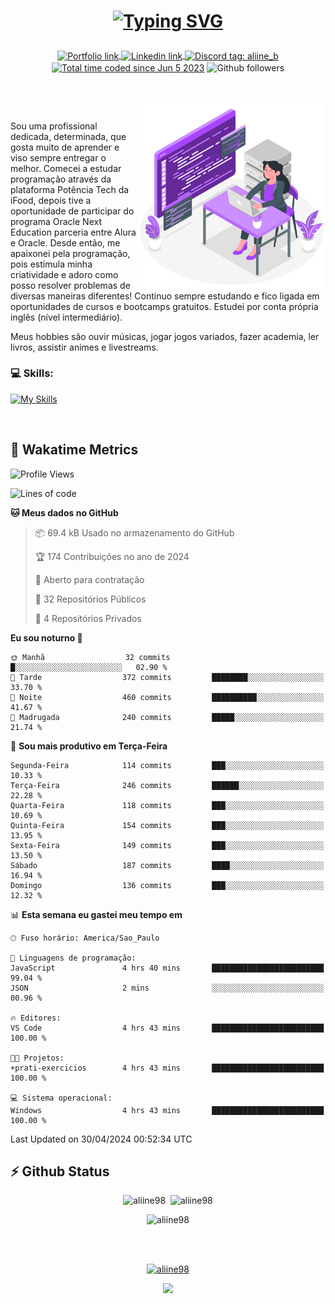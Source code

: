 # <p align = "center"><a href="https://git.io/typing-svg"><img src="https://readme-typing-svg.demolab.com?font=Nova+Mono&size=28&duration=4000&pause=1000&color=980DE6&vCenter=true&random=false&width=480&lines=%E2%9C%A8Ol%C3%A1%2C+sou+Aline+Bevilacqua;%E2%9C%A8Desenvolvedora+Web+Frontend!" alt="Typing SVG" /></a></p>

<p align = "center">
    <a href="https://aliine98.github.io" target="_blank">
        <img alt="Portfolio link" align="center" src = "https://img.shields.io/badge/portfolio-8A2BE2?style=for-the-badge">
    </a>
    <a href="https://www.linkedin.com/in/aline-bevilacqua/" target="_blank">
        <img alt="Linkedin link" align="center" src = "https://img.shields.io/badge/LinkedIn-0077B5?style=for-the-badge&logo=linkedin&logoColor=white">
    </a>
    <a href="https://discord.com/" target="_blank">
        <img alt="Discord tag: aliine_b" align="center" src="https://img.shields.io/badge/-aliine__b-5865f2?style=flat-square&logo=Discord&logoColor=FFF" height="28">
    </a>
    <a href="https://wakatime.com/@aliine"><img src="https://wakatime.com/badge/user/d705bdc6-1244-4026-9380-8de8c1599f8d.svg?style=for-the-badge" alt="Total time coded since Jun 5 2023" align="center"/></a>
    <img alt="Github followers" align="center" src="https://img.shields.io/github/followers/Aliine98?style=for-the-badge&color=bf0f47&logo=github&logoColor=white">
</p><br>

<a href="https://storyset.com/"><img src="./assets/coding-amico.svg" width="300" align="right"></a>

<div align="left">
<br>

Sou uma profissional dedicada, determinada, que gosta muito de aprender e viso sempre entregar o melhor. Comecei a estudar programação através da plataforma Potência Tech da iFood, depois tive a oportunidade de participar do programa Oracle Next Education parceria entre Alura e Oracle. Desde então, me apaixonei pela programação, pois estimula minha criatividade e adoro como posso resolver problemas de diversas maneiras diferentes! Continuo sempre estudando e fico ligada em oportunidades de cursos e bootcamps gratuitos.
Estudei por conta própria inglês (nível intermediário).

Meus hobbies são ouvir músicas, jogar jogos variados, fazer academia, ler livros, assistir animes e livestreams.

### 💻 Skills:
[![My Skills](https://skillicons.dev/icons?i=html,css,js,bootstrap,tailwind,ts,mysql,angular,react,java)](https://skillicons.dev)
</div>
<br>

## 🚀 Wakatime Metrics

<!--START_SECTION:waka-->
![Profile Views](http://img.shields.io/badge/Visualizac%C3%B5es%20do%20perfil-10-blue)

![Lines of code](https://img.shields.io/badge/Desde%20o%20Hello%20World%20eu%20escrevi-204.1%20thousand%20linhas%20de%20c%C3%B3digo-blue)

**🐱 Meus dados no GitHub** 

> 📦 69.4 kB Usado no armazenamento do GitHub 
 > 
> 🏆 174 Contribuições no ano de 2024
 > 
> 💼 Aberto para contratação
 > 
> 📜 32 Repositórios Públicos 
 > 
> 🔑 4 Repositórios Privados 
 > 
**Eu sou noturno 🦉** 

```text
🌞 Manhã                  32 commits          █░░░░░░░░░░░░░░░░░░░░░░░░   02.90 % 
🌆 Tarde                  372 commits         ████████░░░░░░░░░░░░░░░░░   33.70 % 
🌃 Noite                  460 commits         ██████████░░░░░░░░░░░░░░░   41.67 % 
🌙 Madrugada              240 commits         █████░░░░░░░░░░░░░░░░░░░░   21.74 % 
```
📅 **Sou mais produtivo em Terça-Feira** 

```text
Segunda-Feira            114 commits         ███░░░░░░░░░░░░░░░░░░░░░░   10.33 % 
Terça-Feira              246 commits         ██████░░░░░░░░░░░░░░░░░░░   22.28 % 
Quarta-Feira             118 commits         ███░░░░░░░░░░░░░░░░░░░░░░   10.69 % 
Quinta-Feira             154 commits         ███░░░░░░░░░░░░░░░░░░░░░░   13.95 % 
Sexta-Feira              149 commits         ███░░░░░░░░░░░░░░░░░░░░░░   13.50 % 
Sábado                   187 commits         ████░░░░░░░░░░░░░░░░░░░░░   16.94 % 
Domingo                  136 commits         ███░░░░░░░░░░░░░░░░░░░░░░   12.32 % 
```


📊 **Esta semana eu gastei meu tempo em** 

```text
🕑︎ Fuso horário: America/Sao_Paulo

💬 Linguagens de programação: 
JavaScript               4 hrs 40 mins       █████████████████████████   99.04 % 
JSON                     2 mins              ░░░░░░░░░░░░░░░░░░░░░░░░░   00.96 % 

🔥 Editores: 
VS Code                  4 hrs 43 mins       █████████████████████████   100.00 % 

🐱‍💻 Projetos: 
+prati-exercicios        4 hrs 43 mins       █████████████████████████   100.00 % 

💻 Sistema operacional: 
Windows                  4 hrs 43 mins       █████████████████████████   100.00 % 
```


 Last Updated on 30/04/2024 00:52:34 UTC
<!--END_SECTION:waka-->
 
## ⚡ Github Status

<p align="center"><img src="https://my-github-readme-stats-aliine98.vercel.app/api?username=aliine98&show_icons=true&locale=en&theme=radical" alt="aliine98" />&nbsp;&nbsp;<img src="https://my-github-readme-stats-aliine98.vercel.app/api/top-langs?username=aliine98&show_icons=true&locale=en&layout=compact&theme=radical&exclude_repo=my-github-readme-stats,my-github-readme-streak-stats,github-readme-streak-stats,ajax-com-js-puro" alt="aliine98" /></p>

<p align="center"><img src="https://streak-stats.demolab.com?user=aliine98&theme=radical" alt="aliine98" /></p>

<br><br>
<p align="center"> <a href="https://github.com/ryo-ma/github-profile-trophy" target="_blank"><img src="https://github-profile-trophy.vercel.app/?username=aliine98&theme=radical&column=4" alt="aliine98" /></a> </p>

<p align="center"><img src="https://media4.giphy.com/media/C1bBFL2dMQxA4/giphy.gif?cid=ecf05e47z7xqxd7gboyuplq95r7v869x9bi8msk1upllpme2&ep=v1_gifs_search&rid=giphy.gif&ct=g" width="700"></p>
